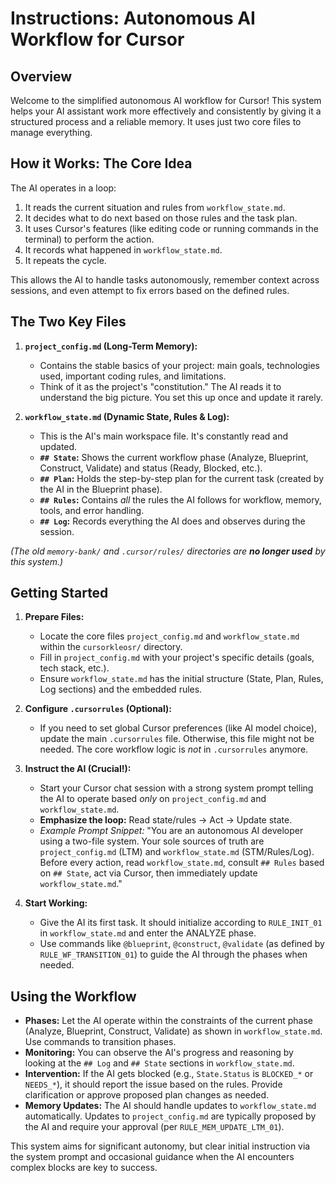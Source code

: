 # Instructions: Autonomous AI Workflow for Cursor

## Overview

Welcome to the simplified autonomous AI workflow for Cursor! This system helps your AI assistant work more effectively and consistently by giving it a structured process and a reliable memory. It uses just two core files to manage everything.

## How it Works: The Core Idea

The AI operates in a loop:

1. It reads the current situation and rules from `workflow_state.md`.
2. It decides what to do next based on those rules and the task plan.
3. It uses Cursor's features (like editing code or running commands in the terminal) to perform the action.
4. It records what happened in `workflow_state.md`.
5. It repeats the cycle.

This allows the AI to handle tasks autonomously, remember context across sessions, and even attempt to fix errors based on the defined rules.

## The Two Key Files

1. **`project_config.md` (Long-Term Memory):**
    * Contains the stable basics of your project: main goals, technologies used, important coding rules, and limitations.
    * Think of it as the project's "constitution." The AI reads it to understand the big picture. You set this up once and update it rarely.

2. **`workflow_state.md` (Dynamic State, Rules & Log):**
    * This is the AI's main workspace file. It's constantly read and updated.
    * **`## State`:** Shows the current workflow phase (Analyze, Blueprint, Construct, Validate) and status (Ready, Blocked, etc.).
    * **`## Plan`:** Holds the step-by-step plan for the current task (created by the AI in the Blueprint phase).
    * **`## Rules`:** Contains *all* the rules the AI follows for workflow, memory, tools, and error handling.
    * **`## Log`:** Records everything the AI does and observes during the session.

*(The old `memory-bank/` and `.cursor/rules/` directories are **no longer used** by this system.)*

## Getting Started

1. **Prepare Files:**
    * Locate the core files `project_config.md` and `workflow_state.md` within the `cursorkleosr/` directory.
    * Fill in `project_config.md` with your project's specific details (goals, tech stack, etc.).
    * Ensure `workflow_state.md` has the initial structure (State, Plan, Rules, Log sections) and the embedded rules.

2. **Configure `.cursorrules` (Optional):**
    * If you need to set global Cursor preferences (like AI model choice), update the main `.cursorrules` file. Otherwise, this file might not be needed. The core workflow logic is *not* in `.cursorrules` anymore.

3. **Instruct the AI (Crucial!):**
    * Start your Cursor chat session with a strong system prompt telling the AI to operate based *only* on `project_config.md` and `workflow_state.md`.
    * **Emphasize the loop:** Read state/rules -> Act -> Update state.
    * *Example Prompt Snippet:* "You are an autonomous AI developer using a two-file system. Your sole sources of truth are `project_config.md` (LTM) and `workflow_state.md` (STM/Rules/Log). Before every action, read `workflow_state.md`, consult `## Rules` based on `## State`, act via Cursor, then immediately update `workflow_state.md`."

4. **Start Working:**
    * Give the AI its first task. It should initialize according to `RULE_INIT_01` in `workflow_state.md` and enter the ANALYZE phase.
    * Use commands like `@blueprint`, `@construct`, `@validate` (as defined by `RULE_WF_TRANSITION_01`) to guide the AI through the phases when needed.

## Using the Workflow

* **Phases:** Let the AI operate within the constraints of the current phase (Analyze, Blueprint, Construct, Validate) as shown in `workflow_state.md`. Use commands to transition phases.
* **Monitoring:** You can observe the AI's progress and reasoning by looking at the `## Log` and `## State` sections in `workflow_state.md`.
* **Intervention:** If the AI gets blocked (e.g., `State.Status` is `BLOCKED_*` or `NEEDS_*`), it should report the issue based on the rules. Provide clarification or approve proposed plan changes as needed.
* **Memory Updates:** The AI should handle updates to `workflow_state.md` automatically. Updates to `project_config.md` are typically proposed by the AI and require your approval (per `RULE_MEM_UPDATE_LTM_01`).

This system aims for significant autonomy, but clear initial instruction via the system prompt and occasional guidance when the AI encounters complex blocks are key to success.
